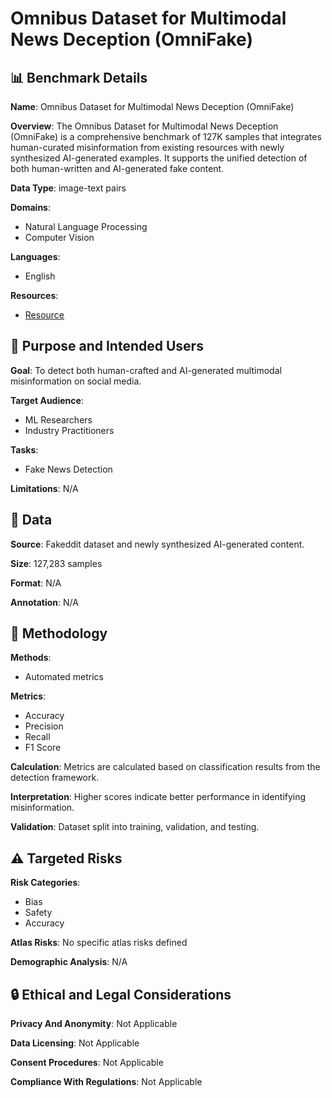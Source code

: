 # Omnibus Dataset for Multimodal News Deception (OmniFake)

## 📊 Benchmark Details

**Name**: Omnibus Dataset for Multimodal News Deception (OmniFake)

**Overview**: The Omnibus Dataset for Multimodal News Deception (OmniFake) is a comprehensive benchmark of 127K samples that integrates human-curated misinformation from existing resources with newly synthesized AI-generated examples. It supports the unified detection of both human-written and AI-generated fake content.

**Data Type**: image-text pairs

**Domains**:
- Natural Language Processing
- Computer Vision

**Languages**:
- English

**Resources**:
- [Resource](https://arxiv.org/abs/2509.25991)

## 🎯 Purpose and Intended Users

**Goal**: To detect both human-crafted and AI-generated multimodal misinformation on social media.

**Target Audience**:
- ML Researchers
- Industry Practitioners

**Tasks**:
- Fake News Detection

**Limitations**: N/A

## 💾 Data

**Source**: Fakeddit dataset and newly synthesized AI-generated content.

**Size**: 127,283 samples

**Format**: N/A

**Annotation**: N/A

## 🔬 Methodology

**Methods**:
- Automated metrics

**Metrics**:
- Accuracy
- Precision
- Recall
- F1 Score

**Calculation**: Metrics are calculated based on classification results from the detection framework.

**Interpretation**: Higher scores indicate better performance in identifying misinformation.

**Validation**: Dataset split into training, validation, and testing.

## ⚠️ Targeted Risks

**Risk Categories**:
- Bias
- Safety
- Accuracy

**Atlas Risks**:
No specific atlas risks defined

**Demographic Analysis**: N/A

## 🔒 Ethical and Legal Considerations

**Privacy And Anonymity**: Not Applicable

**Data Licensing**: Not Applicable

**Consent Procedures**: Not Applicable

**Compliance With Regulations**: Not Applicable
